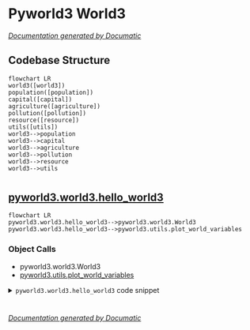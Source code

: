 # Pyworld3 World3

[_Documentation generated by Documatic_](https://www.documatic.com)

<!---Documatic-section-Codebase Structure-start--->
## Codebase Structure

<!---Documatic-block-system_architecture-start--->
```mermaid
flowchart LR
world3([world3])
population([population])
capital([capital])
agriculture([agriculture])
pollution([pollution])
resource([resource])
utils([utils])
world3-->population
world3-->capital
world3-->agriculture
world3-->pollution
world3-->resource
world3-->utils
```
<!---Documatic-block-system_architecture-end--->

# #
<!---Documatic-section-Codebase Structure-end--->

<!---Documatic-section-pyworld3.world3.hello_world3-start--->
## [pyworld3.world3.hello_world3](5-pyworld3_world3.md#pyworld3.world3.hello_world3)

<!---Documatic-section-hello_world3-start--->
```mermaid
flowchart LR
pyworld3.world3.hello_world3-->pyworld3.world3.World3
pyworld3.world3.hello_world3-->pyworld3.utils.plot_world_variables
```

### Object Calls

* pyworld3.world3.World3
* [pyworld3.utils.plot_world_variables](3-pyworld3_utils.md#pyworld3.utils.plot_world_variables)

<!---Documatic-block-pyworld3.world3.hello_world3-start--->
<details>
	<summary><code>pyworld3.world3.hello_world3</code> code snippet</summary>

```python
def hello_world3():
    from .utils import plot_world_variables
    from matplotlib.pyplot import rcParams, show
    params = {'lines.linewidth': '3'}
    rcParams.update(params)
    world3 = World3()
    world3.init_world3_constants()
    world3.init_world3_variables()
    world3.set_world3_table_functions()
    world3.set_world3_delay_functions()
    world3.run_world3(fast=True)
    plot_world_variables(world3.time, [world3.nrfr, world3.iopc, world3.fpc, world3.pop, world3.ppolx], ['NRFR', 'IOPC', 'FPC', 'POP', 'PPOLX'], [[0, 1], [0, 1000.0], [0, 1000.0], [0, 16000000000.0], [0, 32]], figsize=(7, 5), grid=1, title='World3 standard run')
    show()
```
</details>
<!---Documatic-block-pyworld3.world3.hello_world3-end--->
<!---Documatic-section-hello_world3-end--->

# #
<!---Documatic-section-pyworld3.world3.hello_world3-end--->

[_Documentation generated by Documatic_](https://www.documatic.com)